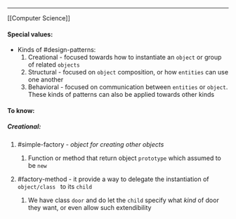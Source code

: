 ***
[[Computer Science]]
#### Special values:

- Kinds of #design-patterns:
	1. Creational - focused towards how to instantiate an `object` or group of related `objects`
	2. Structural - focused on `object` composition, or how `entities` can use one another 
	3. Behavioral - focused on communication between `entities` or `object`. These kinds of patterns can also be applied towards other kinds

#### To know:

##### Creational:
1. #simple-factory - *object for creating other objects*
	1. Function or method that return object `prototype` which assumed to be `new`

2. #factory-method - it provide a way to delegate the instantiation of `object/class ` to its `child`
	1. We have class `door` and do let the `child` specify what *kind* of door they want, or even allow such extendibility 
